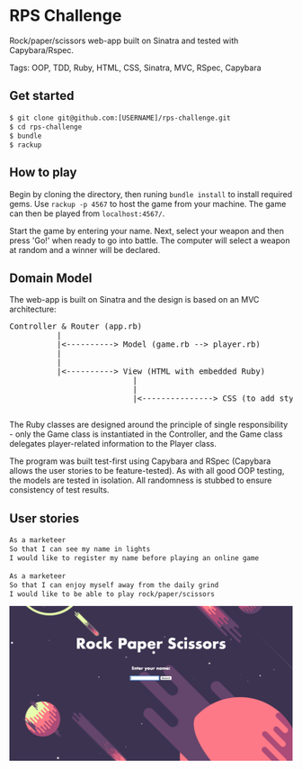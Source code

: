 # RPS Challenge

Rock/paper/scissors web-app built on Sinatra and tested with Capybara/Rspec.


Tags: OOP, TDD, Ruby, HTML, CSS, Sinatra, MVC, RSpec, Capybara

Get started
----
```
$ git clone git@github.com:[USERNAME]/rps-challenge.git
$ cd rps-challenge
$ bundle
$ rackup
```
How to play
----
Begin by cloning the directory, then runing `bundle install` to install required gems. Use `rackup -p 4567` to host the game from your machine. The game can then be played from `localhost:4567/`.

Start the game by entering your name. Next, select your weapon and then press 'Go!' when ready to go into battle. The computer will select a weapon at random and a winner will be declared.

Domain Model
-----

The web-app is built on Sinatra and the design is based on an MVC architecture:

<pre>
Controller & Router (app.rb)  
          |  
          |<----------> Model (game.rb --> player.rb)  
          |  
          |
          |<----------> View (HTML with embedded Ruby)
                          |
                          |
                          |<---------------> CSS (to add styling on your browser)

</pre>   

The Ruby classes are designed around the principle of single responsibility - only the Game class is instantiated in the Controller, and the Game class delegates player-related information to the Player class.

The program was built test-first using Capybara and RSpec (Capybara allows the user stories to be feature-tested). As with all good OOP testing, the models are tested in isolation. All randomness is stubbed to ensure consistency of test results.

User stories
----
```
As a marketeer
So that I can see my name in lights
I would like to register my name before playing an online game

As a marketeer
So that I can enjoy myself away from the daily grind
I would like to be able to play rock/paper/scissors
```

![Alt text](./screenshot.png "rps-screenshot")


